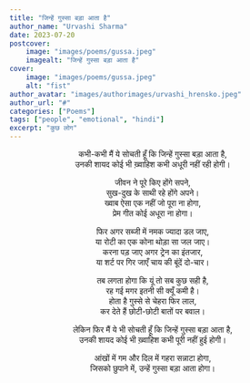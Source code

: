```yaml
---
title: "जिन्हें गुस्सा बड़ा आता है"
author_name: "Urvashi Sharma"
date: 2023-07-20
postcover:
    image: "images/poems/gussa.jpeg"
    imagealt: "जिन्हें गुस्सा बड़ा आता है"
cover:
    image: "images/poems/gussa.jpeg"
    alt: "fist"
author_avatar: "images/authorimages/urvashi_hrensko.jpeg"
author_url: "#"
categories: ["Poems"]
tags: ["people", "emotional", "hindi"]
excerpt: "कुछ लोग"
---
```

<center>

कभी-कभी मैं ये सोचती हूँ कि जिन्हें गुस्सा बड़ा आता है,<br> 
 उनकी शायद कोई भी ख़्वाहिश कभी अधूरी नहीं रही होगी।

जीवन ने पूरे किए होंगे सपने,<br> 
सुख-दुख के साथी रहे होंगे अपने। <br> 
ख्वाब ऐसा एक नहीं जो पूरा ना होगा,<br> 
प्रेम गीत कोई अधूरा ना होगा।

फिर अगर सब्जी में नमक ज्यादा डल जाए,<br> 
या रोटी का एक कोना थोड़ा सा जल जाए।<br> 
करना पड़ जाए अगर ट्रेन का इंतजार,  
या शर्ट पर गिर जाएँ चाय की बूंदें दो-चार।

तब लगता होगा कि यूं तो सब कुछ सही है,  
रह गई मगर इतनी सी क्यूँ कमी है।  
होता है गुस्से से चेहरा फिर लाल,  
कर देते हैं छोटी-छोटी बातों पर बवाल।

लेकिन फिर मैं ये भी सोचती हूँ कि जिन्हें गुस्सा बड़ा आता है,<br> 
 उनकी शायद कोई भी ख़्वाहिश कभी पूरी नहीं हुई होगी।

आंखों में गम और दिल में गहरा सन्नाटा होगा,  
जिसको छुपाने में, उन्हें गुस्सा बड़ा आता होगा।

</center>